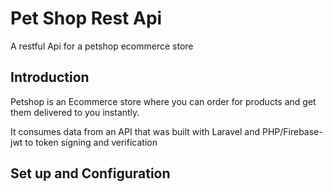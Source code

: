 <h1>Pet Shop Rest Api</h1>
A restful Api for a petshop ecommerce store

<h2>Introduction</h2>
Petshop is an Ecommerce store where you can order for products and get them delivered to you instantly.

It consumes data from an API that was built with Laravel and PHP/Firebase-jwt to token signing and verification


<h2> Set up and Configuration </h2>
